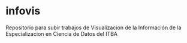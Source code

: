 # infovis
Repositorio para subir trabajos de Visualizacion de la Información de la Especializacion en Ciencia de Datos del ITBA
